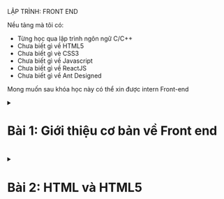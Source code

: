 LẬP TRÌNH: FRONT END 

Nều tảng mà tôi có: 
- Từng học qua lập trình ngôn ngữ C/C++
- Chưa biết gì về HTML5
- Chưa biết gì vè CSS3
- Chưa biết gì về Javascript
- Chưa biết gì về ReactJS
- Chưa biết gì về Ant Designed

Mong muốn sau khóa học này có thể xin được intern Front-end 

<details>
    <summary>
        <h1> Bài 1: Giới thiệu cơ bản về Front end<h1>
    </summary>

## 1.1 Giới thiệu khóa học

### Lập trình front-end là gì?

- Tạo ra giao diện website để người dùng `nhìn thấy được`, `tương tác được`
- Làm việc với team `designed` và `back-end`

- Đội designer sẽ cung cấp bản thiết kế giao diện: trên Figma, Adobe XD hoặc Adobe Photoshop

- Đội front-end sẽ dùng: HTML,CSS, JS, ReactJS,...để code lên giao diện đó

- Cần biết đội `back-end` trả về dữ liệu kiểu gì để ghép vào giao diện tương ứng


### Mục tiêu chính:

- Tự tay lập trình được giao diện web theo bản thiết kế
- Nắm vững kiến thức nền tảng (Để làm các tính năng cơ bản đến nâng cao)
- Đủ khả năng ứng tuyển vào các công ty

### Yêu cầu khóa học

- Không bỏ cuộc, học đúng theo lịch trình
- Xem mỗi bài ít nhất 2 lần (Slide + Code)
- Code mỗi ngày
- Làm hết các bài tập

## 1.2 Lộ trình (+41 bài)

- Phần 1: Giới thiệu lộ trình định hướng, học HTML, HTML5 (3 buổi) - Khung xương 
- Phần 2: Học CSS, CSS3, Project mini (5 buổi) - Màu sắc 
- Phần 3: Học bootstrap 4 (4 buổi) - Khung dựng sẵn HTML CSS rồi - gọi ra là dùng đc
- Phần 4: Học git, Github, Project mini 2 (2 buổi)
- Phần 5: Javascript cơ bản và nâng cao, Project mini 3 (9 buổi) - Làm các hiệu ứng,...
- Phần 6: Packkage Managers, BEM, SASS/SCSS, Project mini 4 (3 buổi) - cài đặt thư viện có sắn,...
- Phần 7: ReactJS, Redux, React Router, project mini 5 (10 buổi) - framework được viết trên JS với tính năng sẵn
- Phần 8: Ant Design và Ant design charts(5 buổi)
- Phần 9: Project cuối khóa 

# 1.3 Công việc Front-end trong thực tế

### Mức lương:

Intern: 2-4 triệu
Fresher/Junior: 6-9 triệu/ 9-16 triệu
Middle: 16 - 24 triệu 
Senior: 28 - 40 triệu
Management ( less 5 exp ): 30 - 50 triệu 
Management ( more 5 exp ): 40 - 55 triệu

### Một số project trong thực tế 

Web 1: Pet shop - 1 trang (Lanning page đơn giản)
Web 2: Cây xanh shop - Nhiều trang (Trang chủ và trang con: sản phẩm, giỏ hàng, tin tức, liên hệ,...) 
Web 3: Trang web du lịch - Nhiều trang (Nhiều chi tiết và khó hơn 2 trang trên)

## 1.4 Giới thiệu UI-UX

Đội design sẽ làm 2 công việc này 

### UI là gì?

- UI design (User Interface design): thiết kế giao diện người dùng.
- Một website đẹp và dễ dùng sẽ khiến người dụng thích thú, tạo thiện cảm và tăng độ tin tưởng

### UX là gì?

- UX design (User experience design): là thiết kế trải nghiệm người dùng
- UX là các thao tác người dùng trải nghiệm được trên website

Ví dụ: 
Người dùng muốn mua hàng thì chỉ cần 1 thao tác là có thể hoàn thành việc mua hàng (thật dễ dàng để thanh toán)
Tìm thông tin liên lạc thì chỉ cần 1 thao tác là sẽ nhận được thông tin để liên lạc (tìm là sẽ thấy ngay)


## 1.5 Cài đặt phần mền

### Phần mền: Visual Studio Code
### Tiện tích mở rộng (Extensions)

- Auto Remane Tag (Tự động đặt lại tên thẻ) - Installed
- Beautify (Làm đẹp code) - can not install
- Color Highlight (Hiển thị màu sắc theo mã màu) - Installed
- CSS Variables Autocomplete (Gợi ý các biến trong CSS để code nhanh hơn) - Installed
- HTML Snippets (Gợi ý code HTML) - can not install
- Live Server (Khi lưu code thì web tự load lại) - Installed
- Path Intellisense (Gợi ý đường dẫn các file) - Installed
#### CODE GIAO DIỆN 
- Material Icon Theme (Icon cho theme dễ nhìn hơn) - Installed

## HTML

### 1. Khái niệm 

- HTML là Hyper Text Markup Language: Ngôn ngữ đánh đấu siêu văn bản
- Không phải ngôn ngữ lập trình
- HTML có tác dụng `tạo bố cục` & `định dạng` trang web

VD: Tạo bố cục, định đạng, chèn hình ảnh, video, link, 

### Cấu trúc file HTML và ý nghĩa các thẻ

```HTML
<!DOCTYPE html>
<html>
    <head>
        <title>Tiêu đề trên tab</title>
    </head>

    <body>
        <h1>Tiêu đề chính</h1>
        <p>Đoạn văn bản</p>
    </body>

</html>
```
 
### DEV tool

#### Kiểm tra trang - Inspect 

Elements: HTML code
Style: CSS của trang web 
Console: code javascript - debug 
Network: làm về API
Application: javascrip,SQL,...


### Một số thẻ meta <meta>

-
-

### Tạo comments, elements, Altributes

Tạo comment(ghi chú): theo cú pháp sau

```HTML
<!-- Nội dung ghi chú- -->
```

Phím tắt: `Ctrl+/` (windows) hoặc `Cmd+/` (Mac)

### Element 

### Thuộc tính Attribute


### 6.6 Tạo Headings, Paragraphs, Formatting

#### Heading là `tiêu đề` hoặc `phụ đề` được hiển thị

Có 6 thẻ heading: 

- `<h1></h1>` : Thẻ tiêu đề quan trọng nhất, Mỗi trang chỉ có 1 thẻ `h1`. Nếu trang có nhiều thẻ `h1` thì web vẫn chạy nhưng không chuẩn `SEO`
- `<h2></h2>`
- ... 
- `<h6> </h6>`

#### Thẻ paragraphs (đoạn văn)

- Luôn bắt đầu trên 1 dòng mới, thường là 1 khối văn bản
- Cú pháp: `<p>Nội dung</p>`

#### Một số thẻ liên quan:

`<hr>` Horizontal rules - qui tắc ngang : dùng để ngắt theo chủ đề, và được hiển thị dưới dạng 1 đưởng kẻ ngang (empty tag- thẻ trống)
`<br>` Break - ngắt : dùng để ngắt dòng 1 đoạn văn bản -  xuống dòng 

### Formatting (định dạng)

- `<b></b>` (bold - in đậm) 
- `<strong></strong>` văn bản in đậm quan trọng
- `<i></i>` (italic - in nghiêng)
- `<em></em>` (emphasized - nhấn mạnh) in nghiêng và quan trọng
- `<small></small>` chữ nhỏ
- `<sub></sub>` (subcripted - chỉ số dưới) văn bản có chỉ số dưới (VD: H<sub>2<sub>O)
- `<sup></sup>` (superscripted - chỉ số trên) văn bản có chỉ số trên (VD: 20<sup>100</sup>)
- `<ins></ins>` i(nserted - chèn văn bản) được chèn, gạch chân văn bản
- `<del></del>` (deleted - xóa) văn bản đã xóa  - gạch ngang văn bản
- `<mark></mark>` (marked - đánh dấu) văn bản được đánh dấu - Highlight màu vàng
</details>

<details>
    <summary><h1>Bài 2: HTML và HTML5</h1></summary>

<h2>Nội dung:</h2>


1. Thẻ `<a>` Chèn link<br>
2. Thẻ `<img>` chèn ảnh<br>
3. Files paths (đường dẫn)<br>
4. Thẻ `<video>` (chèn video)<br>
5. Thẻ `<audio>` (chèn audio) <br>
6. Thẻ `<table>` (chèn bảng)
7. Thẻ `<ul>,<ol>` (chèn danh sách)
8. Phân biệt kiểu hiển thị của element: block và inline
9. Class và id

<h2>Thẻ < a >  < /a ></h2>

Thẻ `<a></a>` (anchor-mỏ neo) là thẻ để khi click vào thẻ đó nó sẽ chuyển hướng đến một trang khác
Cú pháp: `<a href="url">Text</a>`
Thuộc tính: 
- `herf` : (hypertext reference - tài liệu tham khảo dạng siên văn bản): thuộc tính xác định địa chỉ liên kết
- `target` : thuộc tính xác định nơi mà tài liệu được mở
    - `_self` : Mặc định, mở tài liệu ở tab hiện tại
    - `_blank` : mở tài liệu ở tab mới
- `title` : thông tin bổ sung về 1 element

</details>
